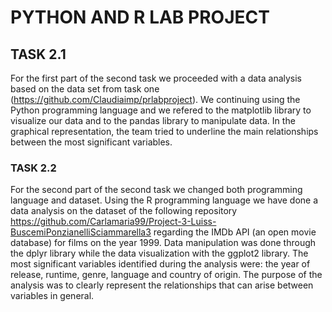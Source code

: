 # PYTHON AND R LAB PROJECT 

## **TASK 2.1**
For the first part of the second task we proceeded with a data analysis based on the data set from task one (https://github.com/Claudiaimp/prlabproject). We continuing using the Python programming language and we refered to the matplotlib library to visualize our data and to the pandas library to manipulate data. In the graphical representation, the team tried to underline the main relationships between the most significant variables. 

### TASK 2.2
For the second part of the second task we changed both programming language and dataset. Using the R programming language we have done a data analysis on the dataset of the following repository https://github.com/Carlamaria99/Project-3-Luiss-BuscemiPonzianelliSciammarella3 regarding the IMDb API (an open movie database) for films on the year 1999. Data manipulation was done through the dplyr library while the data visualization with the ggplot2 library. The most significant variables identified during the analysis were: the year of release, runtime, genre, language and country of origin. The purpose of the analysis was to clearly represent the relationships that can arise between variables in general.

